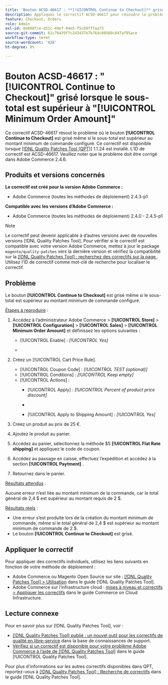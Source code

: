 ```yaml
---
title: 'Bouton ACSD-46617 : **[!UICONTROL Continue to Checkout]** grisé lorsque le sous-total est supérieur au montant minimum de commande configuré.'
description: Appliquez le correctif ACSD-46617 pour résoudre le problème Adobe Commerce où le bouton **[!UICONTROL Continue to Checkout]** est grisé même si le sous-total est supérieur au montant minimum de commande configuré.
feature: Checkout, Orders
role: Admin
exl-id: 8e808fce-d31c-49ef-94e5-f5c89fffaa73
source-git-commit: 81c78439f7c243437b7b76dc80560c847af95ace
workflow-type: tm+mt
source-wordcount: '428'
ht-degree: 0%

---
```


# Bouton ACSD-46617 : &quot;[!UICONTROL Continue to Checkout]&quot; grisé lorsque le sous-total est supérieur à &quot;[!UICONTROL Minimum Order Amount]&quot;

Ce correctif ACSD-46617 résout le problème où le bouton **[!UICONTROL Continue to Checkout]** est grisé même si le sous-total est supérieur au montant minimum de commande configuré. Ce correctif est disponible lorsque [[!DNL Quality Patches Tool (QPT)]](https://experienceleague.adobe.com/fr/docs/commerce-knowledge-base/kb/announcements/commerce-announcements/magento-quality-patches-released-new-tool-to-self-serve-quality-patches) 1.1.24 est installé. L’ID de correctif est ACSD-46617. Veuillez noter que le problème doit être corrigé dans Adobe Commerce 2.4.6.

## Produits et versions concernés

**Le correctif est créé pour la version Adobe Commerce :**

* Adobe Commerce (toutes les méthodes de déploiement) 2.4.3-p1

**Compatible avec les versions d’Adobe Commerce :**

* Adobe Commerce (toutes les méthodes de déploiement) 2.4.0 - 2.4.5-p1

>[!NOTE]
>
>Le correctif peut devenir applicable à d’autres versions avec de nouvelles versions [!DNL Quality Patches Tool]. Pour vérifier si le correctif est compatible avec votre version Adobe Commerce, mettez à jour le package `magento/quality-patches` vers la dernière version et vérifiez la compatibilité sur la [[!DNL Quality Patches Tool] : recherchez des correctifs sur la page ](https://experienceleague.adobe.com/tools/commerce-quality-patches/index.html?lang=fr). Utilisez l’ID de correctif comme mot-clé de recherche pour localiser le correctif.

## Problème

Le bouton **[!UICONTROL Continue to Checkout]** est grisé même si le sous-total est supérieur au montant minimum de commande configuré.

<u>Étapes à reproduire</u> :

1. Accédez à l’administrateur Adobe Commerce > **[!UICONTROL Store]** > **[!UICONTROL Configuration]** > **[!UICONTROL Sales]** > **[!UICONTROL Minimum Order Amount]** et définissez les options suivantes :
   * [!UICONTROL Enable] : *[!UICONTROL Yes]*
   * &#x200B;

     [!UICONTROL Minimum Amount]: *2*

1. Créez un [!UICONTROL Cart Price Rule].
   * [!UICONTROL Coupon Code] : *[!UICONTROL TEST (optional)]*
   * [!UICONTROL Conditions] : *[!UICONTROL Keep empty]*
   * [!UICONTROL Actions] :
      * [!UICONTROL Apply] : *[!UICONTROL Percent of product price discount]*
      * &#x200B;

        [!UICONTROL Discount Amount]: *92*
      * [!UICONTROL Apply to Shipping Amount] : *[!UICONTROL Yes]*
1. Créez un produit au prix de 25 €.
1. Ajoutez le produit au panier.
1. Accédez au panier, sélectionnez la méthode $5 **[!UICONTROL Flat Rate shipping]** et appliquez le code de coupon.
1. Accédez au passage en caisse, effectuez l’expédition et accédez à la section **[!UICONTROL Paytment]** .
1. Retournez dans le panier.

<u>Résultats attendus</u> :

Aucune erreur n’est liée au montant minimum de la commande, car le total général de 2,4 $ est supérieur au montant requis de 2 $.

<u>Résultats réels</u> :

* Une erreur s’est produite lors de la création du montant minimum de commande, même si le total général de 2,4 $ est supérieur au montant minimum de commande de 2 $.
* Le bouton **[!UICONTROL Continue to Checkout]** est grisé.

## Appliquer le correctif

Pour appliquer des correctifs individuels, utilisez les liens suivants en fonction de votre méthode de déploiement :

* Adobe Commerce ou Magento Open Source sur site : [[!DNL Quality Patches Tool] > Utilisation](/help/tools/quality-patches-tool/usage.md) dans le guide [!DNL Quality Patches Tool].
* Adobe Commerce sur l’infrastructure cloud : [mises à niveau et correctifs > Appliquer les correctifs](https://experienceleague.adobe.com/docs/commerce-cloud-service/user-guide/develop/upgrade/apply-patches.html?lang=fr) dans le guide Commerce on Cloud Infrastructure.

## Lecture connexe

Pour en savoir plus sur [!DNL Quality Patches Tool], voir :

* [[!DNL Quality Patches Tool] publié : un nouvel outil pour les correctifs de qualité en libre-service](https://experienceleague.adobe.com/fr/docs/commerce-knowledge-base/kb/announcements/commerce-announcements/magento-quality-patches-released-new-tool-to-self-serve-quality-patches) dans la base de connaissances de support.
* [Vérifiez si un correctif est disponible pour votre problème Adobe Commerce à l’aide de  [!DNL Quality Patches Tool]](/help/tools/quality-patches-tool/patches-available-in-qpt/check-patch-for-magento-issue-with-magento-quality-patches.md) dans le guide [!UICONTROL Quality Patches Tool].


Pour plus d&#39;informations sur les autres correctifs disponibles dans QPT, reportez-vous à [[!DNL Quality Patches Tool] : Recherche de correctifs](https://experienceleague.adobe.com/tools/commerce-quality-patches/index.html?lang=fr) dans le guide [!DNL Quality Patches Tool].
